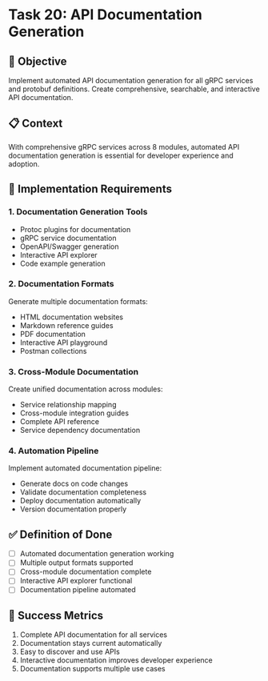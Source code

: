 <!-- file: tasks/20-api-documentation-generation.md -->
<!-- version: 1.0.0 -->
<!-- guid: v0w0x0y0-t0u0-3v3w-7r7s-012345678tuv -->

# Task 20: API Documentation Generation

## 🎯 Objective

Implement automated API documentation generation for all gRPC services and
protobuf definitions. Create comprehensive, searchable, and interactive API
documentation.

## 📋 Context

With comprehensive gRPC services across 8 modules, automated API documentation
generation is essential for developer experience and adoption.

## 🔧 Implementation Requirements

### 1. Documentation Generation Tools

- Protoc plugins for documentation
- gRPC service documentation
- OpenAPI/Swagger generation
- Interactive API explorer
- Code example generation

### 2. Documentation Formats

Generate multiple documentation formats:

- HTML documentation websites
- Markdown reference guides
- PDF documentation
- Interactive API playground
- Postman collections

### 3. Cross-Module Documentation

Create unified documentation across modules:

- Service relationship mapping
- Cross-module integration guides
- Complete API reference
- Service dependency documentation

### 4. Automation Pipeline

Implement automated documentation pipeline:

- Generate docs on code changes
- Validate documentation completeness
- Deploy documentation automatically
- Version documentation properly

## ✅ Definition of Done

- [ ] Automated documentation generation working
- [ ] Multiple output formats supported
- [ ] Cross-module documentation complete
- [ ] Interactive API explorer functional
- [ ] Documentation pipeline automated

## 🎯 Success Metrics

1. Complete API documentation for all services
2. Documentation stays current automatically
3. Easy to discover and use APIs
4. Interactive documentation improves developer experience
5. Documentation supports multiple use cases
